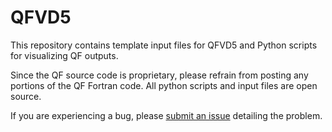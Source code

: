 # QFVD5

This repository contains template input files for QFVD5 and Python scripts for visualizing QF outputs.

Since the QF source code is proprietary, please refrain from posting any portions of the QF Fortran code. All python scripts and input files are open source. 

If you are experiencing a bug, please [submit an issue](https://github.com/QF-Error-Tracking/QFVD5/issues) detailing the problem.
